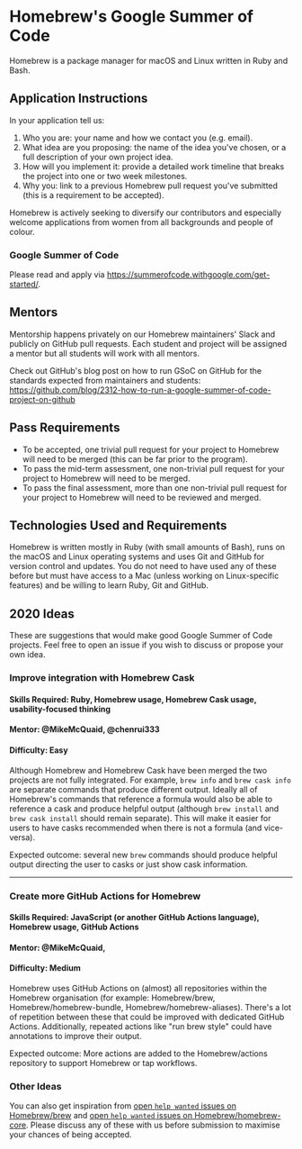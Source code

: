 # Homebrew's Google Summer of Code
Homebrew is a package manager for macOS and Linux written in Ruby and Bash.

## Application Instructions

In your application tell us:

1. Who you are: your name and how we contact you (e.g. email).
2. What idea are you proposing: the name of the idea you've chosen, or a full description of your own project idea.
3. How will you implement it: provide a detailed work timeline that breaks the project into one or two week milestones.
4. Why you: link to a previous Homebrew pull request you've submitted (this is a requirement to be accepted).

Homebrew is actively seeking to diversify our contributors and especially welcome applications from women from all backgrounds and people of colour.

### Google Summer of Code
Please read and apply via https://summerofcode.withgoogle.com/get-started/.

## Mentors
Mentorship happens privately on our Homebrew maintainers' Slack and publicly on GitHub pull requests. Each student and project will be assigned a mentor but all students will work with all mentors.

Check out GitHub's blog post on how to run GSoC on GitHub for the standards expected from maintainers and students:
https://github.com/blog/2312-how-to-run-a-google-summer-of-code-project-on-github

## Pass Requirements

- To be accepted, one trivial pull request for your project to Homebrew will need to be merged (this can be far prior to the program).
- To pass the mid-term assessment, one non-trivial pull request for your project to Homebrew will need to be merged.
- To pass the final assessment, more than one non-trivial pull request for your project to Homebrew will need to be reviewed and merged.

## Technologies Used and Requirements

Homebrew is written mostly in Ruby (with small amounts of Bash), runs on the macOS and Linux operating systems and uses Git and GitHub for version control and updates. You do not need to have used any of these before but must have access to a Mac (unless working on Linux-specific features) and be willing to learn Ruby, Git and GitHub.

## 2020 Ideas
These are suggestions that would make good Google Summer of Code projects. Feel free to open an issue if you wish to discuss or propose your own idea.

### Improve integration with Homebrew Cask
#### Skills Required: Ruby, Homebrew usage, Homebrew Cask usage, usability-focused thinking
#### Mentor: @MikeMcQuaid, @chenrui333
#### Difficulty: Easy
Although Homebrew and Homebrew Cask have been merged the two projects are not fully integrated. For example, `brew info` and `brew cask info` are separate commands that produce different output. Ideally all of Homebrew's commands that reference a formula would also be able to reference a cask and produce helpful output (although `brew install` and `brew cask install` should remain separate). This will make it easier for users to have casks recommended when there is not a formula (and vice-versa).

Expected outcome: several new `brew` commands should produce helpful output directing the user to casks or just show cask information.

----

### Create more GitHub Actions for Homebrew
#### Skills Required: JavaScript (or another GitHub Actions language), Homebrew usage, GitHub Actions
#### Mentor: @MikeMcQuaid,
#### Difficulty: Medium
Homebrew uses GitHub Actions on (almost) all repositories within the Homebrew organisation (for example: Homebrew/brew, Homebrew/homebrew-bundle, Homebrew/homebrew-aliases). There's a lot of repetition between these that could be improved with dedicated GitHub Actions. Additionally, repeated actions like "run brew style" could have annotations to improve their output.

Expected outcome: More actions are added to the Homebrew/actions repository to support Homebrew or tap workflows.

### Other Ideas
You can also get inspiration from [open `help wanted` issues on Homebrew/brew](https://github.com/homebrew/brew/issues?q=is%3Aopen+is%3Aissue+label%3A%22help+wanted%22) and [open `help wanted` issues on Homebrew/homebrew-core](https://github.com/homebrew/homebrew-core/issues?q=is%3Aopen+is%3Aissue+label%3A%22help+wanted%22). Please discuss any of these with us before submission to maximise your chances of being accepted.
